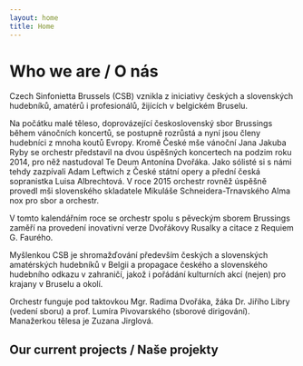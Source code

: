 ```yaml
---
layout: home
title: Home
---
```


<h1>Who we are / O nás</h1>
Czech Sinfonietta Brussels (CSB) vznikla z iniciativy českých a slovenských hudebníků, amatérů i profesionálů, žijících v belgickém Bruselu.

Na počátku malé těleso, doprovázející československý sbor Brussings během vánočních koncertů, se postupně rozrůstá a nyní jsou členy hudebníci z mnoha koutů Evropy. Kromě České mše vánoční Jana Jakuba Ryby se orchestr představil na dvou úspěšných koncertech na podzim roku 2014, pro něž nastudoval Te Deum Antonína Dvořáka. Jako sólisté si s námi tehdy zazpívali Adam Leftwich z České státní opery a přední česká sopranistka Luisa Albrechtová. V roce 2015 orchestr rovněž úspěšně provedl mši slovenského skladatele Mikuláše Schneidera-Trnavského Alma nox pro sbor a orchestr.

V tomto kalendářním roce se orchestr spolu s pěveckým sborem Brussings zaměří na provedení inovativní verze Dvořákovy Rusalky a citace z Requiem G. Faurého. 

Myšlenkou CSB je shromažďování především českých a slovenských amatérských hudebníků v Belgii a propagace českého a slovenského hudebního odkazu v zahraničí, jakož i pořádání kulturních akcí (nejen) pro krajany v Bruselu a okolí.

Orchestr funguje pod taktovkou Mgr. Radima Dvořáka, žáka Dr. Jiřího Libry (vedení sboru) a prof. Lumíra Pivovarského (sborové dirigování).
Manažerkou tělesa je Zuzana Jirglová.

<h2>Our current projects / Naše projekty</h2>